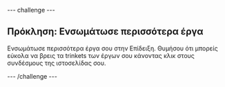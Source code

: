 \--- challenge \---

## Πρόκληση: Ενσωμάτωσε περισσότερα έργα

Ενσωμάτωσε περισσότερα έργα σου στην Επίδειξη. Θυμήσου ότι μπορείς εύκολα να βρεις τα trinkets των έργων σου κάνοντας κλικ στους συνδέσμους της ιστοσελίδας σου.

\--- /challenge \---